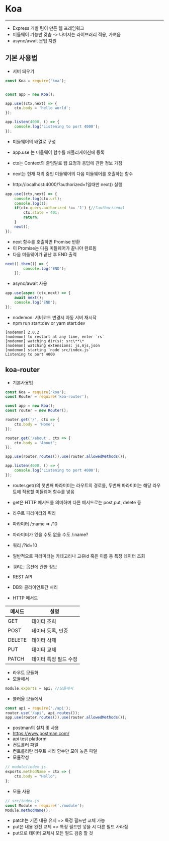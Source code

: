 # Koa

------

- Express 개발 팀이 만든 웹 프레임워크
- 미들웨어 기능만 갖춤 -> 나머지는 라이브러리 적용, 가벼움
- async/await 문법 지원



## 기본 사용법

- 서버 띄우기

```javascript
const Koa = require('koa');


const app = new Koa();

app.use((ctx,next) => {
    ctx.body = 'hello world';
});

app.listen(4000, () => {
    console.log('Listening to port 4000');
});
```

- 미들웨어의 배열로 구성
- app.use 는 미들웨어 함수를 애플리케이션에 등록
- ctx는 Context의 줄임말로 웹 요청과 응답에 관한 정보 가짐
- next는 현재 처리 중인 미들웨어의 다음 미들웨어를 호출하는 함수

- http://localhost:4000/?authorized=1일때만 next() 실행

```javascript
app.use((ctx,next) => {
    console.log(ctx.url);
    console.log(1);
    if(ctx.query.authorized !== '1') {//?authorized=1
        ctx.state = 401;
        return;
    }
    next();
});
```

- next 함수를 호출하면 Promise 반환
- 이 Promise는 다음 미들웨어가 끝나야 완료됨
- 다음 미들웨어가 끝난 후 END 출력

```javascript
next().then(() => {
        console.log('END');
    });
```

- async/await 사용

```javascript
app.use(async (ctx,next) => {
    await next();
    console.log('END');
});
```

- nodemon: 서버코드 변경시 자동 서버 재시작
- npm run start:dev or yarn start:dev

```
[nodemon] 2.0.2
[nodemon] to restart at any time, enter `rs`
[nodemon] watching dir(s): src\**\*
[nodemon] watching extensions: js,mjs,json
[nodemon] starting `node src/index.js`
Listening to port 4000
```

## koa-router

- 기본사용법

```javascript
const Koa = require('koa');
const Router = require('koa-router');

const app = new Koa();
const router = new Router();

router.get('/', ctx => {
    ctx.body = 'Home';
});

router.get('/about', ctx => {
    ctx.body = 'About';
});

app.use(router.routes()).use(router.allowedMethods());

app.listen(4000, () => {
    console.log('Listening to port 4000');
});
```

- router.get()의 첫번째 파라미터는 라우트의 경로를, 두번째 파라미터는 해당 라우트에 적용할 미들웨어 함수를 넣음
- get은 HTTP 메서드를 의미하며 다른 메서드로는 post,put, delete 등

- 라우트 파라미터와 쿼리
- 파라미터 /:name  => /10
- 파라미터가 있을 수도 없을 수도 /:name?
- 쿼리 /?id=10
- 일반적으로 파라미터는 카테고리나 고유id 혹은 이름 등 특정 데이터 조회
- 쿼리는 옵션에 관한 정보 
- REST API
- DB와  클라이언트간 처리
- HTTP 메서드

| 메서드 | 설명                  |
| ------ | --------------------- |
| GET    | 데이터 조희           |
| POST   | 데이터 등록, 인증     |
| DELETE | 데이터 삭제           |
| PUT    | 데이터 교체           |
| PATCH  | 데이터 특정 필드 수정 |

- 라우트 모듈화
- 모듈에서

```javascript
module.exports = api; //모듈에서

```

- 불러올 모듈에서

```javascript
const api = require('./api');
router.use('/api', api.routes());
app.use(router.routes()).use(router.allowedMethods());
```

- postman의 설치 및 사용
- https://www.postman.com/
- api test platform
- 컨트롤러 파일
- 컨트롤러란 라우트 처리 함수만 모아 놓은 파일
- 모듈작성

```javascript
// module/index.js
exports.methodName = ctx => {
    ctx.body = "Hello";
};
```

- 모듈 사용

```javascript
// src/index.js
const Module = require('./module');
Module.methodName();
```

- patch는 기존 내용 유지 => 특정 필드만 교체 가능
- put은 내용 완전 교체 => 특정 필드만 넣을 시  다른 필드 사라짐
- put으로 데이터 교체시 모든 필드 검증 할 것